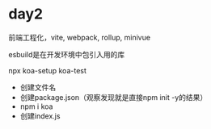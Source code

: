 # day2

前端工程化，vite, webpack, rollup, minivue

esbuild是在开发环境中包引入用的库

npx koa-setup koa-test
- 创建文件名
- 创建package.json（观察发现就是直接npm init -y的结果）
- npm i koa
- 创建index.js

